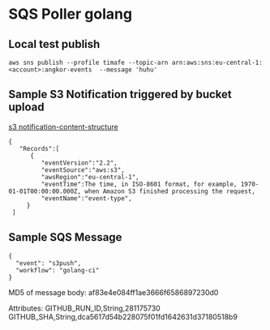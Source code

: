 # SQS Poller golang

## Local test publish
```
aws sns publish --profile timafe --topic-arn arn:aws:sns:eu-central-1:<account>:angkor-events  --message 'huhu'
```

## Sample S3 Notification triggered by bucket upload
[s3 notification-content-structure](https://docs.aws.amazon.com/de_de/AmazonS3/latest/dev/notification-content-structure.html)

```
{  
   "Records":[  
      {  
         "eventVersion":"2.2",
         "eventSource":"aws:s3",
         "awsRegion":"eu-central-1",
         "eventTime":The time, in ISO-8601 format, for example, 1970-01-01T00:00:00.000Z, when Amazon S3 finished processing the request,
         "eventName":"event-type",
     }
 ]
```

## Sample SQS Message

```
{
  "event": "s3push",
  "workflow": "golang-ci"
}
```
MD5 of message body: af83e4e084ff1ae3666f6586897230d0

Attributes:
GITHUB_RUN_ID,String,281175730
GITHUB_SHA,String,dca5617d54b228075f01fd1642631d37180518b9
